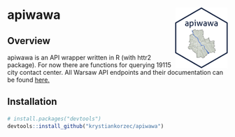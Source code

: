 
<!-- README.md is generated from README.Rmd. Please edit that file -->

# apiwawa <img src="man/figures/logo.png" align="right" width="120" />

## Overview

apiwawa is an API wrapper written in R (with httr2 package). For now
there are functions for querying 19115 city contact center. All Warsaw
API endpoints and their documentation can be found
[here.](https://api.um.warszawa.pl)

## Installation

``` r
# install.packages("devtools")
devtools::install_github("krystiankorzec/apiwawa")
```
